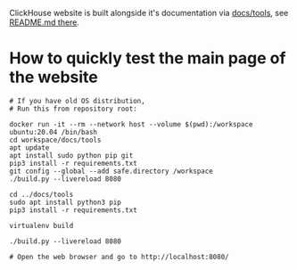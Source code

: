 ClickHouse website is built alongside it's documentation via [docs/tools](https://github.com/ClickHouse/ClickHouse/tree/master/docs/tools), see [README.md there](https://github.com/ClickHouse/ClickHouse/tree/master/docs/tools/README.md).

# How to quickly test the main page of the website

```
# If you have old OS distribution,
# Run this from repository root:

docker run -it --rm --network host --volume $(pwd):/workspace ubuntu:20.04 /bin/bash
cd workspace/docs/tools
apt update
apt install sudo python pip git
pip3 install -r requirements.txt
git config --global --add safe.directory /workspace
./build.py --livereload 8080
```

```
cd ../docs/tools
sudo apt install python3 pip
pip3 install -r requirements.txt

virtualenv build

./build.py --livereload 8080

# Open the web browser and go to http://localhost:8080/
```
